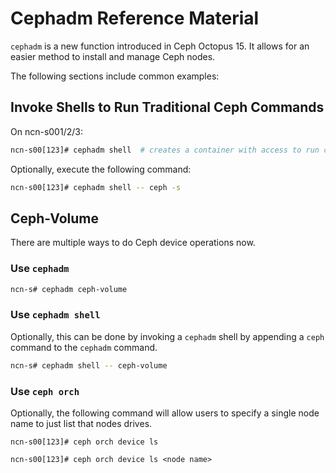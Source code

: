 # Cephadm Reference Material

`cephadm` is a new function introduced in Ceph Octopus 15. It allows for an easier method to install and manage Ceph nodes.

The following sections include common examples:

## Invoke Shells to Run Traditional Ceph Commands

On ncn-s001/2/3:

```bash
ncn-s00[123]# cephadm shell  # creates a container with access to run ceph commands the traditional way
```

Optionally, execute the following command:

```bash
ncn-s00[123]# cephadm shell -- ceph -s
```

## Ceph-Volume

There are multiple ways to do Ceph device operations now.

### Use `cephadm`

```bash
ncn-s# cephadm ceph-volume
```

### Use `cephadm shell`

Optionally, this can be done by invoking a `cephadm` shell by appending a `ceph` command to the `cephadm` command.

```bash
ncn-s# cephadm shell -- ceph-volume  
```

### Use `ceph orch`

Optionally, the following command will allow users to specify a single node name to just list that nodes drives.

```
ncn-s00[123]# ceph orch device ls 
```

```
ncn-s00[123]# ceph orch device ls <node name>
```